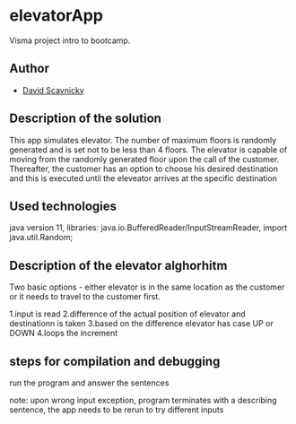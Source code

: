 # elevatorApp
Visma project intro to bootcamp.

## Author
 - [David Scavnicky](https://github.com/Scadav00)

## Description of the solution

This app simulates elevator. The number of maximum floors is randomly generated and is set not to be less than 4 floors. 
The elevator is capable of moving from the randomly generated floor upon the call of the customer.
Thereafter, the customer has an option to choose his desired destination and this is executed until the eleveator arrives
at the specific destination

## Used technologies

java version 11, libraries: java.io.BufferedReader/InputStreamReader, import java.util.Random;

## Description of the elevator alghorhitm

Two basic options - either elevator is in the same location as the customer or it needs to travel to the customer first.

1.input is read
2.difference of the actual position of elevator and destinationn is taken
3.based on the difference elevator has case UP or DOWN
4.loops the increment

## steps for compilation and debugging

run the program and answer the sentences

note: upon wrong input exception, program terminates with a describing sentence, the app needs to be rerun to try different inputs
